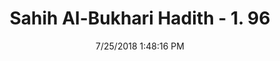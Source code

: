 ---
title        : "Sahih Al-Bukhari Hadith - 1. 96"
date         : 7/25/2018 1:48:16 PM
draft        : false
type         : "hadith"
layout       : "hadith"
BookCode     : "SHB"
VolumeNumber : "1"
HadithNumber : "96"
categories  :  ["Knowledge-Repeating one's talk thrice to make others understand"]
tags  :  ["Abdullah bin Amr"]
---